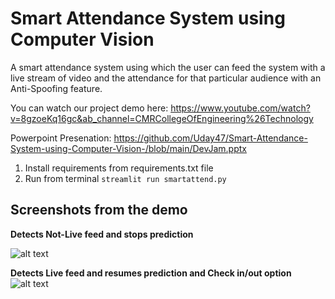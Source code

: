 # Smart Attendance System using Computer Vision
A smart attendance system using which the user can feed the system with a live stream of video and the attendance for that particular audience with an Anti-Spoofing feature.

You can watch our project demo here:
https://www.youtube.com/watch?v=8gzoeKq16gc&ab_channel=CMRCollegeOfEngineering%26Technology

Powerpoint Presenation: https://github.com/Uday47/Smart-Attendance-System-using-Computer-Vision-/blob/main/DevJam.pptx

1. Install requirements from requirements.txt file
2. Run from terminal
```streamlit run smartattend.py```

## Screenshots from the demo

__Detects Not-Live feed and stops prediction__

![alt text](https://github.com/Uday47/Smart-Attendance-System-using-Computer-Vision-/blob/main/not%20live.png)

__Detects Live feed and resumes prediction and Check in/out option__
![alt text](https://github.com/Uday47/Smart-Attendance-System-using-Computer-Vision-/blob/main/opencv_frame_0.png)
